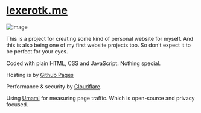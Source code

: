 #  [lexerotk.me](https://lexerotk.me)

![image](https://github.com/user-attachments/assets/e78bf75c-1d74-4b7e-b08f-a6943c4fbac8)

This is a project for creating some kind of personal website for myself. And this is also being one of my first website projects too. So don't expect it to be perfect for your eyes.

Coded with plain HTML, CSS and JavaScript. Nothing special.

Hosting is by [Github Pages](https://github.io)

Performance & security by [Cloudflare](https://cloudflare.com).

Using [Umami](https://umami.is/) for measuring page traffic. Which is open-source and privacy focused.
